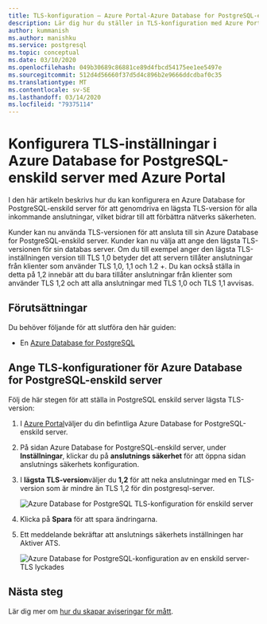 ```yaml
---
title: TLS-konfiguration – Azure Portal-Azure Database for PostgreSQL-enskild server
description: Lär dig hur du ställer in TLS-konfiguration med Azure Portal för din Azure Database for PostgreSQL enskild server
author: kummanish
ms.author: manishku
ms.service: postgresql
ms.topic: conceptual
ms.date: 03/10/2020
ms.openlocfilehash: 049b30689c86881ce89d4fbcd54175ee1ee5497e
ms.sourcegitcommit: 512d4d56660f37d5d4c896b2e9666ddcdbaf0c35
ms.translationtype: MT
ms.contentlocale: sv-SE
ms.lasthandoff: 03/14/2020
ms.locfileid: "79375114"
---
```

# <a name="configuring-tls-settings-in-azure-database-for-postgresql---single-server-using-azure-portal"></a>Konfigurera TLS-inställningar i Azure Database for PostgreSQL-enskild server med Azure Portal

I den här artikeln beskrivs hur du kan konfigurera en Azure Database for PostgreSQL-enskild server för att genomdriva en lägsta TLS-version för alla inkommande anslutningar, vilket bidrar till att förbättra nätverks säkerheten.

Kunder kan nu använda TLS-versionen för att ansluta till sin Azure Database for PostgreSQL-enskild server. Kunder kan nu välja att ange den lägsta TLS-versionen för sin databas server. Om du till exempel anger den lägsta TLS-inställningen version till TLS 1,0 betyder det att servern tillåter anslutningar från klienter som använder TLS 1,0, 1,1 och 1.2 +. Du kan också ställa in detta på 1,2 innebär att du bara tillåter anslutningar från klienter som använder TLS 1,2 och att alla anslutningar med TLS 1,0 och TLS 1,1 avvisas.

## <a name="prerequisites"></a>Förutsättningar

Du behöver följande för att slutföra den här guiden:

* En [Azure Database for PostgreSQL](quickstart-create-server-database-portal.md)

## <a name="set-tls-configurations-for-azure-database-for-postgresql---single-server"></a>Ange TLS-konfigurationer för Azure Database for PostgreSQL-enskild server

Följ de här stegen för att ställa in PostgreSQL enskild server lägsta TLS-version:

1. I [Azure Portal](https://portal.azure.com/)väljer du din befintliga Azure Database for PostgreSQL-enskild server.

1.  På sidan Azure Database for PostgreSQL-enskild server, under **Inställningar**, klickar du på **anslutnings säkerhet** för att öppna sidan anslutnings säkerhets konfiguration.

1. I **lägsta TLS-version**väljer du **1,2** för att neka anslutningar med en TLS-version som är mindre än TLS 1,2 för din postgresql-server.

    ![Azure Database for PostgreSQL TLS-konfiguration för enskild server](./media/howto-tls-configurations/setting-tls-value.png)

1. Klicka på **Spara** för att spara ändringarna.

1. Ett meddelande bekräftar att anslutnings säkerhets inställningen har Aktiver ATS.

    ![Azure Database for PostgreSQL-konfiguration av en enskild server-TLS lyckades](./media/howto-tls-configurations/setting-tls-value-success.png)

## <a name="next-steps"></a>Nästa steg

Lär dig mer om [hur du skapar aviseringar för mått](howto-alert-on-metric.md).
